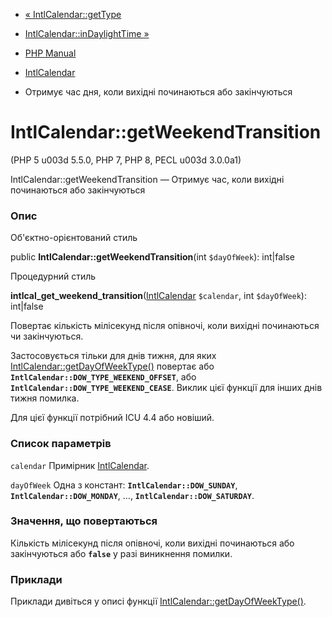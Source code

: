 - [« IntlCalendar::getType](intlcalendar.gettype.md)
- [IntlCalendar::inDaylightTime »](intlcalendar.indaylighttime.md)

- [PHP Manual](index.md)
- [IntlCalendar](class.intlcalendar.md)
- Отримує час дня, коли вихідні починаються або закінчуються

# IntlCalendar::getWeekendTransition

(PHP 5 u003d 5.5.0, PHP 7, PHP 8, PECL u003d 3.0.0a1)

IntlCalendar::getWeekendTransition — Отримує час, коли вихідні
починаються або закінчуються

### Опис

Об'єктно-орієнтований стиль

public **IntlCalendar::getWeekendTransition**(int `$dayOfWeek`):
int\|false

Процедурний стиль

**intlcal_get_weekend_transition**([IntlCalendar](class.intlcalendar.md)
`$calendar`, int `$dayOfWeek`): int\|false

Повертає кількість мілісекунд після опівночі, коли вихідні
починаються чи закінчуються.

Застосовується тільки для днів тижня, для яких
[IntlCalendar::getDayOfWeekType()](intlcalendar.getdayofweektype.md)
повертає або **`IntlCalendar::DOW_TYPE_WEEKEND_OFFSET`**, або
**`IntlCalendar::DOW_TYPE_WEEKEND_CEASE`**. Виклик цієї функції для
інших днів тижня помилка.

Для цієї функції потрібний ICU 4.4 або новіший.

### Список параметрів

`calendar`
Примірник [IntlCalendar](class.intlcalendar.md).

`dayOfWeek`
Одна з констант: **`IntlCalendar::DOW_SUNDAY`**,
**`IntlCalendar::DOW_MONDAY`**, …, **`IntlCalendar::DOW_SATURDAY`**.

### Значення, що повертаються

Кількість мілісекунд після опівночі, коли вихідні починаються або
закінчуються або **`false`** у разі виникнення помилки.

### Приклади

Приклади дивіться у описі функції
[IntlCalendar::getDayOfWeekType()](intlcalendar.getdayofweektype.md).
